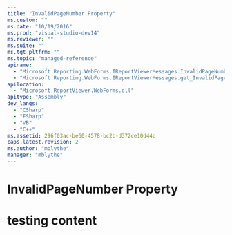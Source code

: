 ```yaml
---
title: "InvalidPageNumber Property"
ms.custom: ""
ms.date: "10/19/2016"
ms.prod: "visual-studio-dev14"
ms.reviewer: ""
ms.suite: ""
ms.tgt_pltfrm: ""
ms.topic: "managed-reference"
apiname: 
  - "Microsoft.Reporting.WebForms.IReportViewerMessages.InvalidPageNumber"
  - "Microsoft.Reporting.WebForms.IReportViewerMessages.get_InvalidPageNumber"
apilocation: 
  - "Microsoft.ReportViewer.WebForms.dll"
apitype: "Assembly"
dev_langs: 
  - "CSharp"
  - "FSharp"
  - "VB"
  - "C++"
ms.assetid: 296f03ac-be60-4578-bc2b-d372ce10d44c
caps.latest.revision: 2
ms.author: "mblythe"
manager: "mblythe"
---
```

# InvalidPageNumber Property
# testing content